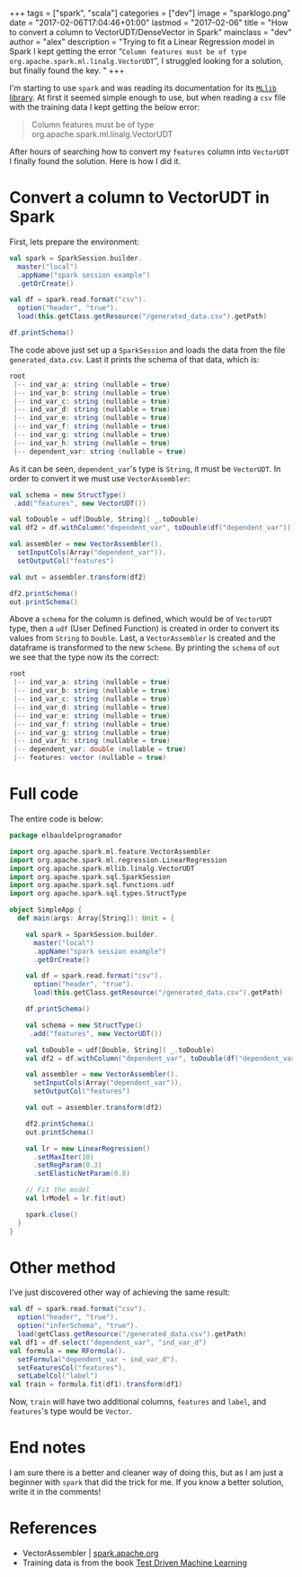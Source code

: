 +++
tags = ["spark", "scala"]
categories = ["dev"]
image = "sparklogo.png"
date = "2017-02-06T17:04:46+01:00"
lastmod = "2017-02-06"
title = "How to convert a column to VectorUDT/DenseVector in Spark"
mainclass = "dev"
author = "alex"
description = "Trying to fit a Linear Regression model in Spark I kept getting the error “`Column features must be of type org.apache.spark.ml.linalg.VectorUDT`”, I struggled looking for a solution, but finally found the key. "
+++

I'm starting to use `spark` and was reading its documentation for its <a href="https://spark.apache.org/docs/latest/ml-classification-regression.html#linear-regression" target="_blank" title="MlLib linearRegression">`MLlib` library</a>. At first it seemed simple enough to use, but when reading a `csv` file with the training data I kept getting the below error:

> Column features must be of type org.apache.spark.ml.linalg.VectorUDT

After hours of searching how to convert my `features` column into `VectorUDT` I finally found the solution. Here is how I did it.

# Convert a column to VectorUDT in Spark

First, lets prepare the environment:

```scala
val spark = SparkSession.builder.
  master("local")
  .appName("spark session example")
  .getOrCreate()

val df = spark.read.format("csv").
  option("header", "true").
  load(this.getClass.getResource("/generated_data.csv").getPath)

df.printSchema()
```

<!--more--><!--ad-->

The code above just set up a `SparkSession` and loads the data from the file `generated_data.csv`. Last it prints the schema of that data, which is:

```scala
root
 |-- ind_var_a: string (nullable = true)
 |-- ind_var_b: string (nullable = true)
 |-- ind_var_c: string (nullable = true)
 |-- ind_var_d: string (nullable = true)
 |-- ind_var_e: string (nullable = true)
 |-- ind_var_f: string (nullable = true)
 |-- ind_var_g: string (nullable = true)
 |-- ind_var_h: string (nullable = true)
 |-- dependent_var: string (nullable = true)
```

As it can be seen, `dependent_var`'s type is `String`, it must be `VectorUDT`. In order to convert it we must use `VectorAssembler`:

```scala
val schema = new StructType()
 .add("features", new VectorUDT())

val toDouble = udf[Double, String]( _.toDouble)
val df2 = df.withColumn("dependent_var", toDouble(df("dependent_var")))

val assembler = new VectorAssembler().
  setInputCols(Array("dependent_var")).
  setOutputCol("features")

val out = assembler.transform(df2)

df2.printSchema()
out.printSchema()
```

Above a `schema` for the column is defined, which would be of `VectorUDT` type, then a `udf` (User Defined Function) is created in order to convert its values from `String` to `Double`. Last, a `VectorAssembler` is created and the dataframe is transformed to the new `Scheme`. By printing the `schema` of `out` we see that the type now its the correct:

```scala
root
 |-- ind_var_a: string (nullable = true)
 |-- ind_var_b: string (nullable = true)
 |-- ind_var_c: string (nullable = true)
 |-- ind_var_d: string (nullable = true)
 |-- ind_var_e: string (nullable = true)
 |-- ind_var_f: string (nullable = true)
 |-- ind_var_g: string (nullable = true)
 |-- ind_var_h: string (nullable = true)
 |-- dependent_var: double (nullable = true)
 |-- features: vector (nullable = true)
```

# Full code

The entire code is below:

```scala
package elbauldelprogramador

import org.apache.spark.ml.feature.VectorAssembler
import org.apache.spark.ml.regression.LinearRegression
import org.apache.spark.mllib.linalg.VectorUDT
import org.apache.spark.sql.SparkSession
import org.apache.spark.sql.functions.udf
import org.apache.spark.sql.types.StructType

object SimpleApp {
  def main(args: Array[String]): Unit = {

    val spark = SparkSession.builder.
      master("local")
      .appName("spark session example")
      .getOrCreate()

    val df = spark.read.format("csv").
      option("header", "true").
      load(this.getClass.getResource("/generated_data.csv").getPath)

    df.printSchema()

    val schema = new StructType()
     .add("features", new VectorUDT())

    val toDouble = udf[Double, String]( _.toDouble)
    val df2 = df.withColumn("dependent_var", toDouble(df("dependent_var")))

    val assembler = new VectorAssembler().
      setInputCols(Array("dependent_var")).
      setOutputCol("features")

    val out = assembler.transform(df2)

    df2.printSchema()
    out.printSchema()

    val lr = new LinearRegression()
      .setMaxIter(10)
      .setRegParam(0.3)
      .setElasticNetParam(0.8)

    // Fit the model
    val lrModel = lr.fit(out)

    spark.close()
  }
}
```

# Other method

I've just discovered other way of achieving the same result:

```scala
val df = spark.read.format("csv").
  option("header", "true").
  option("inferSchema", "true").
  load(getClass.getResource("/generated_data.csv").getPath)
val df1 = df.select("dependent_var", "ind_var_d")
val formula = new RFormula().
  setFormula("dependent_var ~ ind_var_d").
  setFeaturesCol("features").
  setLabelCol("label")
val train = formula.fit(df1).transform(df1)
```

Now, `train` will have two additional columns, `features` and `label`, and `features`'s type would be `Vector`.


# End notes

I am sure there is a better and cleaner way of doing this, but as I am just a beginner with `spark` that did the trick for me. If you know a better solution, write it in the comments!

# References

- VectorAssembler | <a href="http://spark.apache.org/docs/latest/ml-features.html#vectorassembler" target="_blank" title="VectorAssembler Documentation">spark.apache.org</a>
- Training data is from the book <a href="http://amzn.to/2kKFAgi" target="_blank" title="Test Driven Machine Learning">Test Driven Machine Learning</a>
